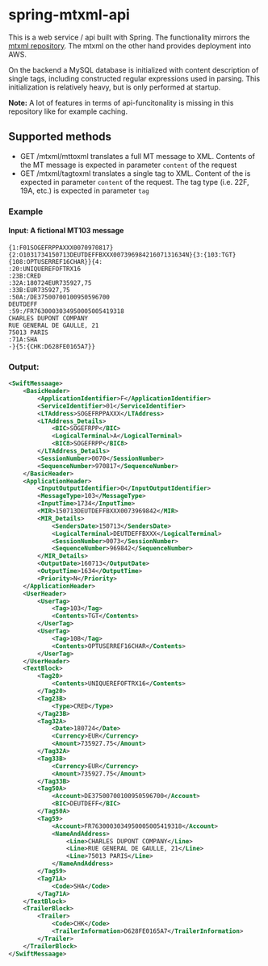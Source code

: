 # spring-mtxml-api
This is a web service / api built with Spring. The functionality mirrors the [mtxml repository](https://github.com/pederhaag/mtxml). The mtxml on the other hand provides deployment into AWS.

On the backend a MySQL database is initialized with content description of single tags, including constructed regular expressions used in parsing. This initialization is relatively heavy, but is only performed at startup.

**Note:** A lot of features in terms of api-funcitonality is missing in this repository like for example caching.

## Supported methods
* GET /mtxml/mttoxml translates a full MT message to XML. Contents of the MT message is expected in parameter `content` of the request
* GET /mtxml/tagtoxml translates a single tag to XML. Content of the is expected in parameter `content` of the request. The tag type (i.e. 22F, 19A, etc.) is expected in parameter `tag`

### Example
#### Input: A fictional MT103 message
```
{1:F01SOGEFRPPAXXX0070970817}{2:O1031734150713DEUTDEFFBXXX00739698421607131634N}{3:{103:TGT}{108:OPTUSERREF16CHAR}}{4:
:20:UNIQUEREFOFTRX16
:23B:CRED
:32A:180724EUR735927,75
:33B:EUR735927,75
:50A:/DE37500700100950596700
DEUTDEFF
:59:/FR7630003034950005005419318
CHARLES DUPONT COMPANY
RUE GENERAL DE GAULLE, 21
75013 PARIS
:71A:SHA
-}{5:{CHK:D628FE0165A7}}
```
### Output:
```xml
<SwiftMessaage>
    <BasicHeader>
        <ApplicationIdentifier>F</ApplicationIdentifier>
        <ServiceIdentifier>01</ServiceIdentifier>
        <LTAddress>SOGEFRPPAXXX</LTAddress>
        <LTAddress_Details>
            <BIC>SOGEFRPP</BIC>
            <LogicalTerminal>A</LogicalTerminal>
            <BIC8>SOGEFRPP</BIC8>
        </LTAddress_Details>
        <SessionNumber>0070</SessionNumber>
        <SequenceNumber>970817</SequenceNumber>
    </BasicHeader>
    <ApplicationHeader>
        <InputOutputIdentifier>O</InputOutputIdentifier>
        <MessageType>103</MessageType>
        <InputTime>1734</InputTime>
        <MIR>150713DEUTDEFFBXXX0073969842</MIR>
        <MIR_Details>
            <SendersDate>150713</SendersDate>
            <LogicalTerminal>DEUTDEFFBXXX</LogicalTerminal>
            <SessionNumber>0073</SessionNumber>
            <SequenceNumber>969842</SequenceNumber>
        </MIR_Details>
        <OutputDate>160713</OutputDate>
        <OutputTime>1634</OutputTime>
        <Priority>N</Priority>
    </ApplicationHeader>
    <UserHeader>
        <UserTag>
            <Tag>103</Tag>
            <Contents>TGT</Contents>
        </UserTag>
        <UserTag>
            <Tag>108</Tag>
            <Contents>OPTUSERREF16CHAR</Contents>
        </UserTag>
    </UserHeader>
    <TextBlock>
        <Tag20>
            <Contents>UNIQUEREFOFTRX16</Contents>
        </Tag20>
        <Tag23B>
            <Type>CRED</Type>
        </Tag23B>
        <Tag32A>
            <Date>180724</Date>
            <Currency>EUR</Currency>
            <Amount>735927.75</Amount>
        </Tag32A>
        <Tag33B>
            <Currency>EUR</Currency>
            <Amount>735927.75</Amount>
        </Tag33B>
        <Tag50A>
            <Account>DE37500700100950596700</Account>
            <BIC>DEUTDEFF</BIC>
        </Tag50A>
        <Tag59>
            <Account>FR7630003034950005005419318</Account>
            <NameAndAddress>
                <Line>CHARLES DUPONT COMPANY</Line>
                <Line>RUE GENERAL DE GAULLE, 21</Line>
                <Line>75013 PARIS</Line>
            </NameAndAddress>
        </Tag59>
        <Tag71A>
            <Code>SHA</Code>
        </Tag71A>
    </TextBlock>
    <TrailerBlock>
        <Trailer>
            <Code>CHK</Code>
            <TrailerInformation>D628FE0165A7</TrailerInformation>
        </Trailer>
    </TrailerBlock>
</SwiftMessaage>
```